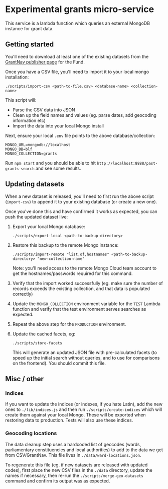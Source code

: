 # Experimental grants micro-service

This service is a lambda function which queries an external MongoDB instance for grant data.

## Getting started

You'll need to download at least one of the existing datasets from the [GrantNav publisher page](http://grantnav.threesixtygiving.org/publisher/360G-blf) for the Fund.

Once you have a CSV file, you'll need to import it to your local mongo installation:

`./scripts/import-csv <path-to-file.csv> <database-name> <collection-name>`

This script will:

-   Parse the CSV data into JSON
-   Clean up the field names and values (eg. parse dates, add geocoding information etc)
-   Import the data into your local Mongo install

Next, ensure your local `.env` file points to the above database/collection:

    MONGO_URL=mongodb://localhost
    MONGO_DB=blf
    MONGO_COLLECTION=grants

Run `npm start` and you should be able to hit `http://localhost:8888/past-grants-search` and see some results.

## Updating datasets

When a new dataset is released, you'll need to first run the above script (`import-csv`) to append it to your existing database (or create a new one).

Once you've done this and have confirmed it works as expected, you can push the updated dataset live:

1. Export your local Mongo database:

    `./scripts/export-local <path-to-backup-directory>`

2. Restore this backup to the remote Mongo instance:

    `./scripts/import-remote "list,of,hostnames" <path-to-backup-directory> "new-collection-name"`

    Note: you'll need access to the remote Mongo Cloud team account to get the hostnames/passwords required for this command.

3. Verify that the import worked successfully (eg. make sure the number of records exceeds the existing collection, and that data is populated correctly)

4. Update the `MONGO_COLLECTION` environment variable for the `TEST` Lambda function and verify that the test environment serves searches as expected.

5. Repeat the above step for the `PRODUCTION` environment.

6. Update the cached facets, eg:

    `./scripts/store-facets`

    This will generate an updated JSON file with pre-calculated facets (to speed up the initial search without queries, and to use for comparisons on the frontend). You should commit this file.

## Misc / other

### Indices

If you want to update the indices (or indexes, if you hate Latin), add the new ones to `./lib/indices.js` and then run `./scripts/create-indices` which will create them against your local Mongo. These will be exported when restoring data to production. Tests will also use these indices.

### Geocoding locations

The data cleanup step uses a hardcoded list of geocodes (wards, parliamentary constituencies and local authorities) to add to the data we get from CSV/GrantNav. This file lives in `./data/ward-locations.json`.

To regenerate this file (eg. if new datasets are released with updated codes), first place the new CSV files in the `./data` directory, update the names if necessary, then re-run the `./scripts/merge-geo-datasets` command and confirm its output was as expected.
